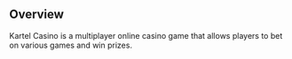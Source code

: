 ## Overview
Kartel Casino is a multiplayer online casino game that allows players to bet on various games and win prizes.
